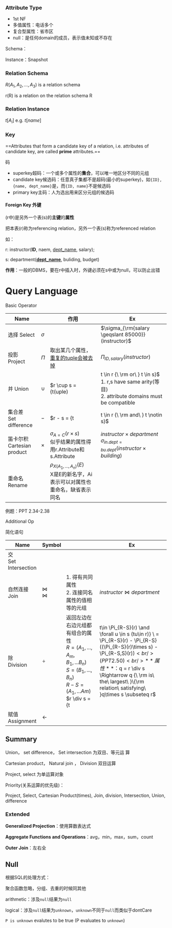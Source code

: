 ### Attribute Type

* 1st NF
* 多值属性：电话多个
* 复合型属性：省市区
* null：是任何domain的成员，表示值未知或不存在



Schema：

Instance：Snapshot



### Relation Schema

$R(A_1, A_2, ..., A_3)$ is a relation schema

r(R) is a relation on the relation schema R

### Relation Instance

$t[A_i]$ e.g. $t[name]$

### Key

==Attributes that form a candidate key of a relation, i.e. attributes of candidate key, are called **prime** attributes.==

码

* superkey超码：一个或多个属性的**集合**，可以唯一地区分不同的元组
* candidate key候选码：任意真子集都不是超码(最小的superkey)，如`{ID}, {name, dept_name}`是，而`{ID, name}`不是候选码
* primary key主码：人为选出用来区分元组的候选码

#### Foreign Key 外键

(r中)是另外一个表(s)的**主键**的**属性**

把本表(r)称为referencing relation，另外一个表(s)称为referenced relation

如：

r: instructor(**ID**, naem, <u>dept_name</u>, salary);

s: department(**<u>dept_name</u>**, buliding, budget)

**作用**：一般的DBMS，要在r中插入时，外键必须在s中或为null，可以防止出错



# Query Language

Basic Operator

| Name                            |          | 作用                                                         | Ex                                                           |
| ------------------------------- | -------- | ------------------------------------------------------------ | ------------------------------------------------------------ |
| 选择 Select                     | $\sigma$ |                                                              | $\sigma_{\rm{salary \geqslant 85000}}(instructor)$           |
| 投影 Project                    | $\Pi$    | 取出某几个属性，<u>重复的tuple会被去掉</u>                   | $\Pi_{ID,salary}(instructor)$                                |
| 并 Union                        | $\cup$   | $r \cup s = \{t(uple) | t \in r {\ \rm or\ } t \in s\}$<br />1. r,s have same arity(等目)<br />2. attribute domains must be compatible | $\Pi_{name}(instructor) \cup \Pi_{name}(student)$<br />说明：映射之后已经等目了 |
| 集合差<br />Set difference      | $-$      | $r - s = \{t | t \in r {\ \rm and\ } t \notin s\}$           |                                                              |
| 笛卡尔积<br />Cartesian product | $\times$ | $\sigma_{A=C}(r \times s)$<br />似乎结果的属性得用r.Attribute和s.Attribute | $instructor \times department$<br />$\sigma_{in.dept = bu.dept}(instructor \times building)$ |
| 重命名<br />Rename              |          | $\rho_{X(A_1,...,A_n)}(E)$<br />X是E的新名字，Ai表示可以对属性也重命名，缺省表示同名 |                                                              |

例题：PPT 2.34-2.38



Additional Op

简化语句

| Name                     | Symbol                 |                                                              | Ex                            |
| ------------------------ | ---------------------- | ------------------------------------------------------------ | ----------------------------- |
| 交<br />Set Intersection |                        |                                                              |                               |
| 自然连接<br />Join       | $\Join$<br />$\bowtie$ | 1. 得有共同属性<br />2. 连接同名属性的值相等的元组           | $instructor \Join department$ |
| 除<br />Division         | $\div$                 | 返回左边在右边元组都有组合的属性<br />$R=(A_1,...,A_m,B_1,...B_n)$<br />$S=(B_1,...,B_n)$<br />$R-S = (A_1,...Am)$<br />$r \div s = \{t|t\in \Pi_{R-S}(r) \and \forall u \in s (tu\in r)\} \\ = \Pi_{R-S}(r) - \Pi_{R-S}((\Pi_{R-S}(r)\times s) - \Pi_{R-S,S}(r))$<br />(PPT2.50)<br />**属性**：$q = r \div s \Rightarrow q {\ \rm is\ the\ largest\ }\\{\rm relation\ satisfying\ }q\times s \subseteq r$ | 看书/ppt吧                    |
| 赋值<br />Assignment     | $\leftarrow$           |                                                              |                               |



## Summary

Union， set difference， Set intersection 为双目、等元运 算

Cartesian product， Natural join ， Division 双目运算

Project, select 为单运算对象

Priority(关系运算的优先级)：

Project, Select, Cartesian Product(times), Join, division, Intersection, Union, difference



### Extended

**Generalized Projection**：使用算数表达式

**Aggregate Functions and Operations**：avg，min，max，sum，count

**Outer Join**：左右全



## Null

根据SQL的处理方式：

聚合函数忽略，分组、去重的时候同其他

arithmetic：涉及`null`结果为`null`

logical：涉及`null`结果为`unknown`，`unknown`不同于`null`而类似于dontCare

`P is unknown` evalutes to be true (P evaluates to `unknown`)

